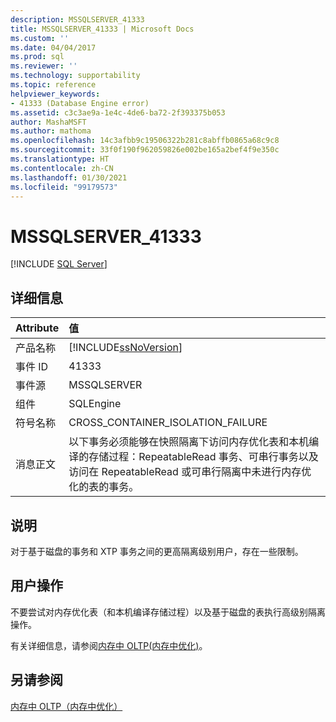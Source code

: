 ```yaml
---
description: MSSQLSERVER_41333
title: MSSQLSERVER_41333 | Microsoft Docs
ms.custom: ''
ms.date: 04/04/2017
ms.prod: sql
ms.reviewer: ''
ms.technology: supportability
ms.topic: reference
helpviewer_keywords:
- 41333 (Database Engine error)
ms.assetid: c3c3ae9a-1e4c-4de6-ba72-2f393375b053
author: MashaMSFT
ms.author: mathoma
ms.openlocfilehash: 14c3afbb9c19506322b281c8abffb0865a68c9c8
ms.sourcegitcommit: 33f0f190f962059826e002be165a2bef4f9e350c
ms.translationtype: HT
ms.contentlocale: zh-CN
ms.lasthandoff: 01/30/2021
ms.locfileid: "99179573"
---
```

# <a name="mssqlserver_41333"></a>MSSQLSERVER_41333
 [!INCLUDE [SQL Server](../../includes/applies-to-version/sqlserver.md)]
  
## <a name="details"></a>详细信息  
  
| Attribute | 值 |  
| :-------- | :---- |  
|产品名称|[!INCLUDE[ssNoVersion](../../includes/ssnoversion-md.md)]|  
|事件 ID|41333|  
|事件源|MSSQLSERVER|  
|组件|SQLEngine|  
|符号名称|CROSS_CONTAINER_ISOLATION_FAILURE|  
|消息正文|以下事务必须能够在快照隔离下访问内存优化表和本机编译的存储过程：RepeatableRead 事务、可串行事务以及访问在 RepeatableRead 或可串行隔离中未进行内存优化的表的事务。|  
  
## <a name="explanation"></a>说明  
对于基于磁盘的事务和 XTP 事务之间的更高隔离级别用户，存在一些限制。  
  
## <a name="user-action"></a>用户操作  
不要尝试对内存优化表（和本机编译存储过程）以及基于磁盘的表执行高级别隔离操作。  
  
有关详细信息，请参阅[内存中 OLTP&#40;内存中优化&#41;](~/relational-databases/in-memory-oltp/in-memory-oltp-in-memory-optimization.md)。  
  
## <a name="see-also"></a>另请参阅  
[内存中 OLTP（内存中优化）](~/relational-databases/in-memory-oltp/in-memory-oltp-in-memory-optimization.md)  
  
